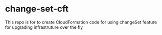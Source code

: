# change-set-cft
This repo is for to create CloudFormation code for using changeSet feature for upgrading infrastruture over the fly 
